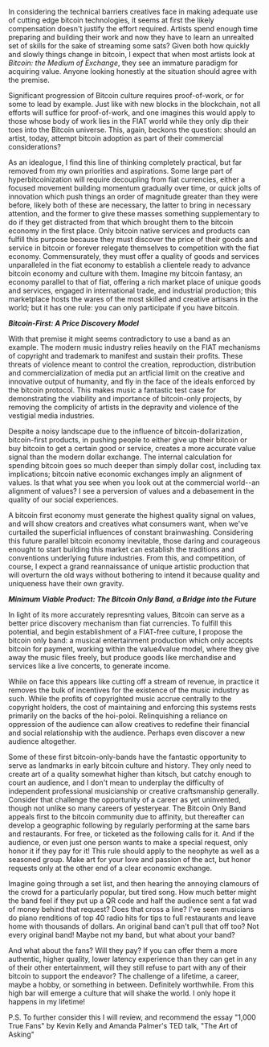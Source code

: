 
In considering the technical barriers creatives face in making adequate
use of cutting edge bitcoin technologies, it seems at first the likely
compensation doesn\'t justify the effort required. Artists spend enough
time preparing and building their work and now they have to learn an
unrealted set of skills for the sake of streaming some sats? Given both
how quickly and slowly things change in bitcoin, I expect that when most
artists look at *Bitcoin: the Medium of Exchange*, they see an immature
paradigm for acquiring value. Anyone looking honestly at the situation
should agree with the premise.

Significant progression of Bitcoin culture requires proof-of-work, or
for some to lead by example. Just like with new blocks in the
blockchain, not all efforts will suffice for proof-of-work, and one
imagines this would apply to those whose body of work lies in the FIAT
world while they only dip their toes into the Bitcoin universe. This,
again, beckons the question: should an artist, today, attempt bitcoin
adoption as part of their commercial considerations?

As an idealogue, I find this line of thinking completely practical, but
far removed from my own priorities and aspirations. Some large part of
hyperbitcoinization will require decoupling from fiat currencies, either
a focused movement building momentum gradually over time, or quick jolts
of innovation which push things an order of magnitude greater than they
were before, likely both of these are necessary, the latter to bring in
necessary attention, and the former to give these masses something
supplementary to do if they get distracted from that which brought them
to the bitcoin economy in the first place. Only bitcoin native services
and products can fulfill this purpose because they must discover the
price of their goods and service in bitcoin or forever relegate
themselves to competition with the fiat economy. Commensurately, they
must offer a quality of goods and services unparalleled in the fiat
economy to establish a clientele ready to advance bitcoin economy and
culture with them. Imagine my bitcoin fantasy, an economy parallel to
that of fiat, offering a rich market place of unique goods and services,
engaged in international trade, and industrial production; this
marketplace hosts the wares of the most skilled and creative artisans in
the world; but it has one rule: you can only participate if you have
bitcoin.

***Bitcoin-First: A Price Discovery Model***

With that premise it might seems contradictory to use a band as an
example. The modern music industry relies heavily on the FIAT mechanisms
of copyright and trademark to manifest and sustain their profits. These
threats of violence meant to control the creation, reproduction,
distribution and commercialization of media put an artficial limit on
the creative and innovative output of humanity, and fly in the face of
the ideals enforced by the bitcoin protocol. This makes music a
fantastic test case for demonstrating the viability and importance of
bitcoin-only projects, by removing the complicity of artists in the
depravity and violence of the vestigial media industries.

Despite a noisy landscape due to the influence of bitcoin-dollarization,
bitcoin-first products, in pushing people to either give up their
bitcoin or buy bitcoin to get a certain good or service, creates a more
accurate value signal than the modern dollar exchange. The internal
calculation for spending bitcoin goes so much deeper than simply dollar
cost, including tax implications; bitcoin native economic exchanges
imply an alignment of values. Is that what you see when you look out at
the commercial world\--an alignment of values? I see a perversion of
values and a debasement in the quality of our social experiences.

A bitcoin first economy must generate the highest quality signal on
values, and will show creators and creatives what consumers want, when
we\'ve curtailed the superficial influences of constant brainwashing.
Considering this future parallel bitcoin economy inevitable, those
daring and courageous enought to start building this market can
establish the traditions and conventions underlying future industries.
From this, and competition, of course, I expect a grand reannaissance of
unique artistic production that will overturn the old ways without
bothering to intend it because quality and uniqueness have their own
gravity.

***Minimum Viable Product: The Bitcoin Only Band, a Bridge into the
Future***

In light of its more accurately represnting values, Bitcoin can serve as
a better price discovery mechanism than fiat currencies. To fulfill this
potential, and begin establishment of a FIAT-free culture, I propose the
bitcoin only band: a musical entertainment production which only accepts
bitcoin for payment, working within the value4value model, where they
give away the music files freely, but produce goods like merchandise and
services like a live concerts, to generate income.

While on face this appears like cutting off a stream of revenue, in
practice it removes the bulk of incentives for the existence of the
music industry as such. While the profits of copyrighted music accrue
centrally to the copyright holders, the cost of maintaining and
enforcing this systems rests primarily on the backs of the hoi-poloi.
Relinquishing a reliance on oppression of the audience can allow
creatives to redefine their financial and social relationship with the
audience. Perhaps even discover a new audience altogether.

Some of these first bitcoin-only-bands have the fantastic opportunity to
serve as landmarks in early bitcoin culture and history. They only need
to create art of a quality somewhat higher than kitsch, but catchy
enough to court an audience, and I don\'t mean to underplay the
difficulty of independent professional musicianship or creative
craftsmanship generally. Consider that challenge the opportunity of a
career as yet uninvented, though not unlike so many careers of
yesteryear. The Bitcoin Only Band appeals first to the bitcoin community
due to affinity, but thereafter can develop a geographic following by
regularly performing at the same bars and restaurants. For free, or
ticketed as the following calls for it. And if the audience, or even
just one person wants to make a special request, only honor it if they
pay for it! This rule should apply to the neophyte as well as a seasoned
group. Make art for your love and passion of the act, but honor requests
only at the other end of a clear economic exchange.

Imagine going through a set list, and then hearing the annoying clamours
of the crowd for a particularly popular, but tired song. How much better
might the band feel if they put up a QR code and half the audience sent
a fat wad of money behind that request? Does that cross a line? I\'ve
seen musicians do piano renditions of top 40 radio hits for tips to full
restaurants and leave home with thousands of dollars. An original band
can\'t pull that off too? Not every original band! Maybe not my band,
but what about your band?

And what about the fans? Will they pay? If you can offer them a more
authentic, higher quality, lower latency experience than they can get in
any of their other entertainment, will they still refuse to part with
any of their bitcoin to support the endeavor? The challenge of a
lifetime, a career, maybe a hobby, or something in between. Definitely
worthwhile. From this high bar will emerge a culture that will shake the
world. I only hope it happens in my lifetime!

P.S. To further consider this I will review, and recommend the essay
\"1,000 True Fans\" by Kevin Kelly and Amanda Palmer\'s TED talk, \"The
Art of Asking\"


